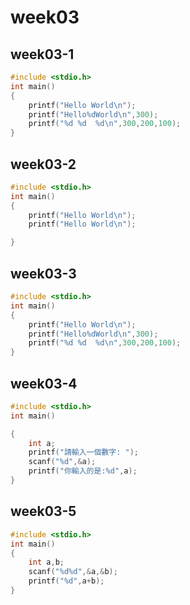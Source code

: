 # week03

## week03-1
```c++
#include <stdio.h>
int main()
{
    printf("Hello World\n");
    printf("Hello%dWorld\n",300);
    printf("%d %d  %d\n",300,200,100);
}

```

## week03-2
```c++
#include <stdio.h>
int main()
{
    printf("Hello World\n");
    printf("Hello World\n");

}


```

## week03-3
```c++
#include <stdio.h>
int main()
{
    printf("Hello World\n");
    printf("Hello%dWorld\n",300);
    printf("%d %d  %d\n",300,200,100);
}

```

## week03-4
```c++
#include <stdio.h>
int main()

{
    int a;
    printf("請輸入一個數字: ");
    scanf("%d",&a);
    printf("你輸入的是:%d",a);
}

```

## week03-5
```c++
#include <stdio.h>
int main()
{
    int a,b;
    scanf("%d%d",&a,&b);
    printf("%d",a+b);
}

```
